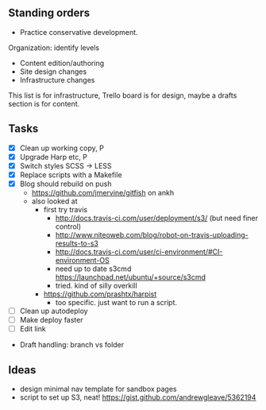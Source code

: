 ## Standing orders

- Practice conservative development.

Organization: identify levels

 - Content edition/authoring
 - Site design changes
 - Infrastructure changes
 
This list is for infrastructure, Trello board is for design, maybe a drafts section is for content.

## Tasks

* [x] Clean up working copy, P
* [x] Upgrade Harp etc, P
* [x] Switch styles SCSS -> LESS
* [x] Replace scripts with a Makefile
* [x] Blog should rebuild on push
  - https://github.com/jmervine/gitfish on ankh
  - also looked at
    - first try travis
      - http://docs.travis-ci.com/user/deployment/s3/ (but need finer control)
      - http://www.niteoweb.com/blog/robot-on-travis-uploading-results-to-s3
      - http://docs.travis-ci.com/user/ci-environment/#CI-environment-OS
      - need up to date s3cmd https://launchpad.net/ubuntu/+source/s3cmd
      - tried. kind of silly overkill
    - https://github.com/prashtx/harpist 
      - too specific. just want to run a script.
* [ ] Clean up autodeploy
* [ ] Make deploy faster
* [ ] Edit link
* Draft handling: branch vs folder
 
## Ideas

- design minimal nav template for sandbox pages
- script to set up S3, neat! https://gist.github.com/andrewgleave/5362194
